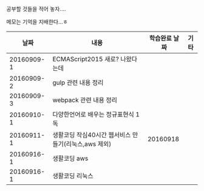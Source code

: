 공부할 것들을 적어 놓자....

메모는 기억을 지배한다...ㅎ  

| 날짜 | 내용 | 학습완료 날짜 | 기타 |
| --- | --- | --- | --- |
| 20160909-1 | ECMAScript2015 새로? 나왔다는데  | | |
| 20160909-2 | gulp 관련 내용 정리 | | |
| 20160909-3 | webpack 관련 내용 정리 | | |
| 20160910-1 | 다양한언어로 배우는 정규표현식 1독 | | |
| 20160911-1 | 생활코딩 작심40시간 웹서비스 만들기(리눅스,aws 제외)  | 20160918 |  |
| 20160916-1 | 생활코딩 aws | | |
| 20160916-1 | 생활코딩 리눅스 | | |
